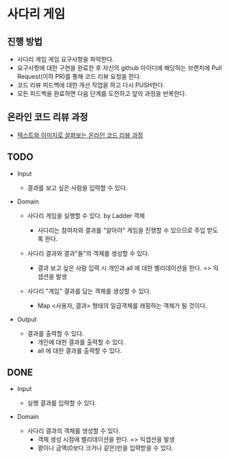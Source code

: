 # 사다리 게임
## 진행 방법
* 사다리 게임 게임 요구사항을 파악한다.
* 요구사항에 대한 구현을 완료한 후 자신의 github 아이디에 해당하는 브랜치에 Pull Request(이하 PR)를 통해 코드 리뷰 요청을 한다.
* 코드 리뷰 피드백에 대한 개선 작업을 하고 다시 PUSH한다.
* 모든 피드백을 완료하면 다음 단계를 도전하고 앞의 과정을 반복한다.

## 온라인 코드 리뷰 과정
* [텍스트와 이미지로 살펴보는 온라인 코드 리뷰 과정](https://github.com/nextstep-step/nextstep-docs/tree/master/codereview)

## TODO
* Input
    * 결과를 보고 싶은 사람을 입력할 수 있다.

* Domain
    * 사다리 게임을 실행할 수 있다. by Ladder 객체
        * 사다리는 참여자와 결과를 "알아야" 게임을 진행할 수 있으므로 주입 받도록 한다.
    * 사다리 결과와 결과"들"의 객체를 생성할 수 있다.
        * 결과 보고 싶은 사람 입력 시 개인과 all 에 대한 벨리데이션을 한다. => 익셉션을 발생

    * 사다리 "게임" 결과를 담는 객체를 생성할 수 있다.
        * Map <사용자, 결과> 형태의 일급객체를 래핑하는 객체가 될 것이다.

* Output
    * 결과를 출력할 수 있다.
        * 개인에 대한 결과를 출력할 수 있다.
        * all 에 대한 결과를 출력할 수 있다.
## DONE

* Input
    * 실행 결과를 입력할 수 있다.
  
* Domain
    * 사다리 결과의 객체를 생성할 수 있다.
        * 객체 생성 시점에 벨리데이션을 한다. => 익셉션을 발생
        * 꽝이나 금액(0보다 크거나 같은)만을 입력받을 수 있다.